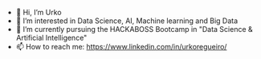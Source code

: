 - 👋 Hi, I’m Urko
- 👀 I’m interested in Data Science, AI, Machine learning and Big Data
- 🌱 I’m currently pursuing the HACKABOSS Bootcamp in "Data Science & Artificial Intelligence"
- 📫 How to reach me: https://www.linkedin.com/in/urkoregueiro/

<!---
UrkoRegueiro/UrkoRegueiro is a ✨ special ✨ repository because its `README.md` (this file) appears on your GitHub profile.
You can click the Preview link to take a look at your changes.
--->

